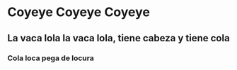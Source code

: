 # Coyeye Coyeye Coyeye

## La vaca lola la vaca lola, tiene cabeza y tiene cola

### Cola loca pega de locura